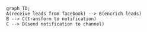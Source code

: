 ```mermaid
graph TD;
A(receive leads from facebook) --> B(encrich leads)
B --> C(transform to notification)
C --> D(send notification to channel)
```
<!--stackedit_data:
eyJoaXN0b3J5IjpbLTk3MTE0MTgzLDY3NDg1Njk2NSwtMTUxND
k5NTQyMiwyMTI1MTIxNDU1XX0=
-->